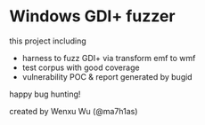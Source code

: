 # Windows GDI+ fuzzer

this project including
- harness to fuzz GDI+ via transform emf to wmf
- test corpus with good coverage
- vulnerability POC & report generated by bugid

happy bug hunting!

created by Wenxu Wu (@ma7h1as)
